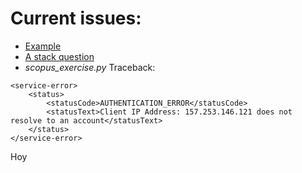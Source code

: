 # Current issues:
- [Example](http://kitchingroup.cheme.cmu.edu/blog/2015/04/03/Getting-data-from-the-Scopus-API/)
- [A stack question](http://stackoverflow.com/questions/31967010/getting-authors-articles-from-scopus-using-scopus-api-authentication-error)
- *scopus_exercise.py* Traceback:

```
<service-error>
	<status>
		<statusCode>AUTHENTICATION_ERROR</statusCode>
		<statusText>Client IP Address: 157.253.146.121 does not resolve to an account</statusText>
	</status>
</service-error>
```

Hoy
